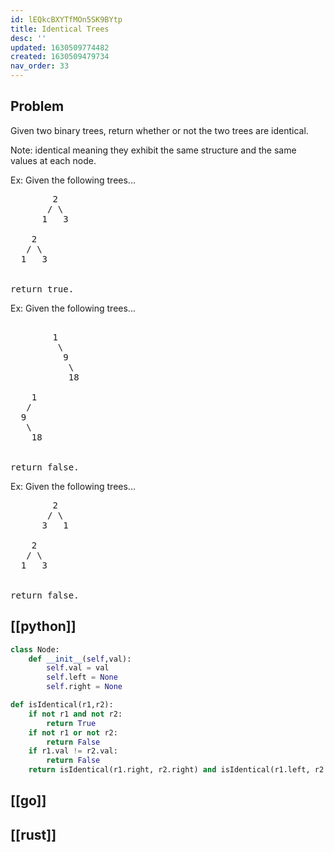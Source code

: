```yaml
---
id: lEQkcBXYTfMOn5SK9BYtp
title: Identical Trees
desc: ''
updated: 1630509774482
created: 1630509479734
nav_order: 33
---
```

## Problem

Given two binary trees, return whether or not the two trees are identical.

Note: identical meaning they exhibit the same structure and the same values at each node.

Ex: Given the following trees...

<pre>
        2
       / \
      1   3

    2
   / \
  1   3


return true.
</pre>

Ex: Given the following trees...

<pre>

        1
         \
          9
           \
           18

    1
   /
  9
   \
    18


return false.
</pre>

Ex: Given the following trees...

<pre>
        2
       / \
      3   1

    2
   / \
  1   3


return false.
</pre>

## [[python]]

```python
class Node:
    def __init__(self,val):
        self.val = val
        self.left = None
        self.right = None

def isIdentical(r1,r2):
    if not r1 and not r2:
        return True
    if not r1 or not r2:
        return False
    if r1.val != r2.val:
        return False
    return isIdentical(r1.right, r2.right) and isIdentical(r1.left, r2.left)
```

## [[go]]

## [[rust]]

